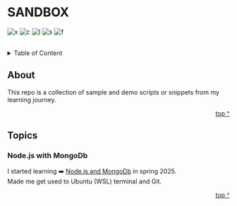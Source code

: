 <!-- jump mark TOP -->
<a id="top"></a>

# SANDBOX
<!-- Status badges -->
![x] ![c] ![l] ![s] ![f]</br></br>

<!-- ToC -->
<details>
  <summary>Table of Content</summary>
  <ul style="list-style-type: none;">
    <li><a href="#about">About</a></li>
    <li><a href="#topics">Topics</a></li>
  </ul>
</details>

## About
This repo is a collection of sample and demo scripts or snippets from my learning journey.
<p align="right"><a href="#top">top ^</a></p>

## Topics
### Node.js with MongoDb
I started learning ➡️ [Node.js and MongoDb](DEMO_MongoDB/README.md) in spring 2025.  
Made me get used to Ubuntu (WSL) terminal and Git.

<p align="right"><a href="#top">top ^</a></p>

<!-- Badges -->
[x]: https://badgen.net/badge/status/experimental/orange
[c]: https://badgen.net/github/commits/Mephi78/SANDBOX
[l]: https://badgen.net/github/last-commit/Mephi78/SANDBOX
[s]: https://badgen.net/github/stars/Mephi78/SANDBOX
[f]: https://badgen.net/github/forks/Mephi78/SANDBOX

<!-- external Links -->